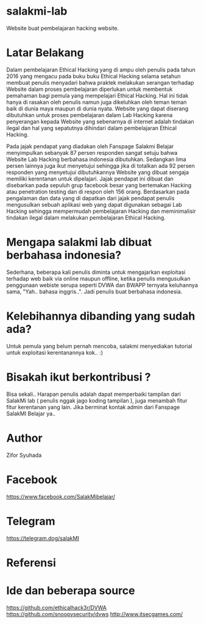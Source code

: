 # salakmi-lab
Website buat pembelajaran hacking website. 

# Latar Belakang
Dalam pembelajaran Ethical Hacking yang di ampu oleh penulis pada tahun 2016 yang mengacu pada buku buku Ethical Hacking selama setahun membuat penulis menyadari bahwa praktek melakukan serangan terhadap Website dalam proses pembelajaran diperlukan untuk membentuk pemahaman bagi pemula yang mempelajari Ethical Hacking. Hal ini tidak hanya di rasakan oleh penulis namun juga dikeluhkan oleh teman teman baik di dunia maya maupun di dunia nyata. Website yang dapat diserang dibutuhkan untuk proses pembelajaran dalam Lab Hacking karena penyerangan kepada Website yang sebenarnya di internet adalah tindakan ilegal dan hal yang sepatutnya dihindari dalam pembelajaran Ethical Hacking. 

Pada jajak pendapat yang diadakan oleh Fanspage Salakmi Belajar menyimpulkan sebanyak 87 persen responden sangat setuju bahwa Website Lab Hacking berbahasa indonesia dibutuhkan. Sedangkan lima persen lainnya juga ikut menyetujui sehingga jika di totalkan ada 92 persen responden yang menyetujui dibutuhkannya Website yang dibuat sengaja memiliki kerentanan untuk dipelajari. Jajak pendapat ini dibuat dan disebarkan pada sepuluh grup facebook besar yang bertemakan Hacking atau penetration testing dan di respon oleh 156 orang.
Berdasarkan pada pengalaman dan data yang di dapatkan dari jajak pendapat penulis mengusulkan sebuah aplikasi web yang dapat digunakan sebagai Lab Hacking sehingga mempermudah pembelajaran Hacking dan meminimalisir tindakan ilegal dalam melakukan pembelajaran Ethical Hacking.

# Mengapa salakmi lab dibuat berbahasa indonesia?
Sederhana, beberapa kali penulis diminta untuk mengajarkan exploitasi terhadap web baik via online maupun offline, ketika penulis mengusulkan penggunaan webiste serupa seperti DVWA dan BWAPP ternyata keluhannya sama, "Yah.. bahasa inggris..". Jadi penulis buat berbahasa indonesia.

# Kelebihannya dibanding yang sudah ada?
Untuk pemula yang belum pernah mencoba, salakmi menyediakan tutorial untuk exploitasi kerentanannya kok.. :)

# Bisakah ikut berkontribusi ?
Bisa sekali..
Harapan penulis adalah dapat memperbaiki tampilan dari SalakMi lab ( penulis nggak jago koding tampilan ), juga menambah fitur fitur kerentanan yang lain.
Jika berminat kontak admin dari Fanspage SalakMI Belajar ya..


# Author
Zifor Syuhada

# Facebook

https://www.facebook.com/SalakMibelajar/

# Telegram

https://telegram.dog/salakMI

# Referensi

  # Ide dan beberapa source 

  https://github.com/ethicalhack3r/DVWA
  https://github.com/snoopysecurity/dvws
  http://www.itsecgames.com/


